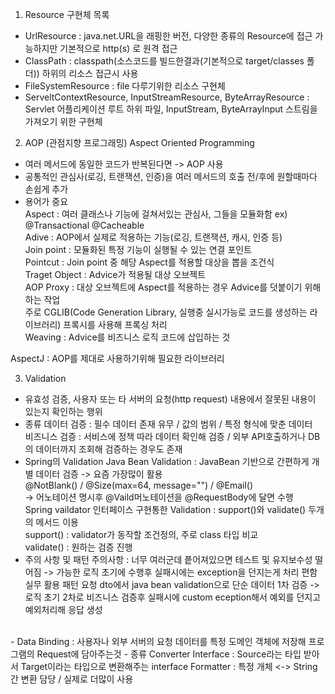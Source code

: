 1. Resource 구현체 목록
- UrlResource : java.net.URL을 래핑한 버전, 다양한 종류의 Resource에 접근 가능하지만 기본적으로 http(s) 로 원격 접근
- ClassPath : classpath(소스코드를 빌드한결과(기본적으로 target/classes 폴더)) 하위의 리소스 접근시 사용
- FileSystemResource : file 다루기위한 리소스 구현체
- ServeltContextResource, InputStreamResource, ByteArrayResource : Servlet 어플리케이션 루트 하위 파일, InputStream, ByteArrayInput 스트림을 가져오기 위한 구현체 

2. AOP (관점지향 프로그래밍) Aspect Oriented Programming
- 여러 메서드에 동일한 코드가 반복된다면 -> AOP 사용
- 공통적인 관심사(로깅, 트랜잭션, 인증)을 여러 메서드의 호출 전/후에 원할때마다 손쉽게 추가
- 용어가 중요  
Aspect : 여러 클래스나 기능에 걸쳐서있는 관심사, 그들을 모듈화함 ex) @Transactional @Cacheable  
Adive : AOP에서 실제로 적용하는 기능(로깅, 트랜잭션, 캐시, 인증 등)  
Join point : 모듈화된 특정 기능이 실행될 수 있는 연결 포인트  
Pointcut : Join point 중 해당 Aspect를 적용할 대상을 뽑을 조건식  
Traget Object : Advice가 적용될 대상 오브젝트  
AOP Proxy : 대상 오브젝트에 Aspect를 적용하는 경우 Advice를 덧붙이기 위해 하는 작업  
주로 CGLIB(Code Generation Library, 실행중 실시가능로 코드를 생성하는 라이브러리) 프록시를 사용해 프록싱 처리  
Weaving : Advice를 비즈니스 로직 코드에 삽입하는 것  

AspectJ : AOP를 제대로 사용하기위해 필요한 라이브러리

3. Validation
- 유효성 검증, 사용자 또는 타 서버의 요청(http request) 내용에서 잘못된 내용이 있는지 확인하는 행위
- 종류
데이터 검증 : 필수 데이터 존재 유무 / 값의 범위 / 특정 형식에 맞춘 데이터  
비즈니스 검증 : 서비스에 정책 따라 데이터 확인해 검증 / 외부 API호출하거나 DB의 데이터까지 조회해 검증하는 경우도 존재  
- Spring의 Validation
Java Bean Validation : JavaBean 기반으로 간편하게 개별 데이터 검증 -> 요즘 가장많이 활용  
@NotBlank() / @Size(max=64, message="") / @Email()  
-> 어노테이션 명시후 @Vaild머노테이션을 @RequestBody에 달면 수행  
Spring vaildator 인터페이스 구현통한 Validation : support()와 validate() 두개의 메서드 이용   
support() : validator가 동작할 조건정의, 주로 class 타입 비교  
validate() : 원하는 검증 진행  
- 주의 사항 및 패턴
주의사항 : 너무 여러군데 픝어져있으면 테스트 및 유지보수성 떨어짐 -> 가능한 로직 초기에 수행후 실패시에는 exception을 던지는게 처리 편함   
실무 활용 패턴
요청 dto에서 java bean validation으로 단순 데이터 1차 검증 -> 로직 초기 2차로 비즈니스 검증후 실패시에 custom eception해서 예외를 던지고 예외처리해 응답 생성  
<br/>          
- Data Binding : 사용자나 외부 서버의 요청 데이터를 특정 도메인 객체에 저장해 프로그램의 Request에 담아주는것  
- 종류  
Converter<S, T> Interface : Source라는 타입 받아서 Target이라는 타입으로 변환해주는 interface  
Formatter : 특정 개체 <-> String 간 변환 담당 / 실제로 더많이 사용
    
    
    
    
    
